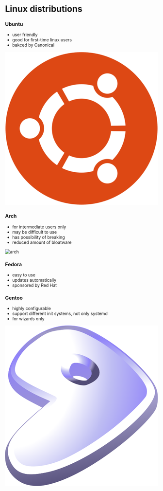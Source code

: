 
# Linux distributions

### Ubuntu
- user friendly
- good for first-time linux users
- bakced by Canonical

![ubuntu](./assets/ubuntu.png)


### Arch
- for intermediate users only
- may be difficult to use
- has possibility of breaking
- reduced amount of bloatware

![arch](./assets/arch.png)


### Fedora
- easy to use
- updates automatically
- sponsored by Red Hat


### Gentoo
- highly configurable
- support different init systems, not only systemd
- for wizards only

![gentoo](./assets/gentoo.png)
